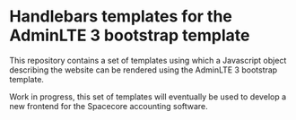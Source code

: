 # Handlebars templates for the AdminLTE 3 bootstrap template

This repository contains a set of templates using which a Javascript object describing the website can be rendered using the AdminLTE 3 bootstrap template.

Work in progress, this set of templates will eventually be used to develop a new frontend for the Spacecore accounting software.
